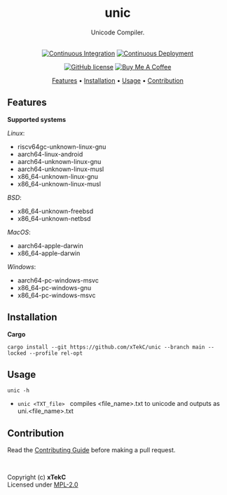 <div align="center">

# unic
Unicode Compiler.

<!-- <a href="https://crates.io/crates/unic/"><img src="https://img.shields.io/crates/v/unic?style=flat&amp;labelColor=032a1a&amp;color=065535&amp;logo=Rust&amp;logoColor=white" alt="Crate Release"></a> -->
<br>
<a href="https://github.com/xTekC/unic/actions?query=workflow%3A%22Continuous+Integration%22"><img src="https://img.shields.io/github/actions/workflow/status/xTekC/unic/ci.yml?branch=main&amp;style=flat&amp;labelColor=032a1a&amp;color=065535&amp;logo=GitHub%20Actions&amp;logoColor=white&amp;label=Build" alt="Continuous Integration"></a>
<a href="https://github.com/xTekC/unic/actions?query=workflow%3A%22Continuous+Deployment%22"><img src="https://img.shields.io/github/actions/workflow/status/xTekC/unic/cd.yml?style=flat&amp;labelColor=032a1a&amp;color=065535&amp;logo=GitHub%20Actions&amp;logoColor=white&amp;label=Release" alt="Continuous Deployment"></a>
<!-- <a href="https://docs.rs/unic/"><img src="https://img.shields.io/docsrs/unic?style=flat&amp;labelColor=032a1a&amp;color=065535&amp;logo=Rust&amp;logoColor=white" alt="Documentation"></a> -->

[![GitHub license](https://img.shields.io/github/license/xTekC/unic.svg?style=flat&labelColor=032a1a&color=065535&logo=GitHub&logoColor=black&label=License)](https://github.com/xTekC/unic/blob/main/LICENSE)
[![Buy Me A Coffee](https://img.shields.io/badge/Buy%20Me%20A-Coffee-orange?style=flat&labelColor=FFFFFF&color=000000&logo=buy-me-a-coffee&logoColor=black)](https://www.buymeacoffee.com/xTekC)

<a href="#features">Features</a> •
<a href="#installation">Installation</a> •
<a href="#usage">Usage</a> •
<a href="#contribution">Contribution</a>
<!-- <a href="#roadmap">Roadmap</a> -->
<!-- <a href="#acknowledgements">Acknowlegements</a> • -->

</div>

## Features

**Supported systems**

_Linux_:
- riscv64gc-unknown-linux-gnu
- aarch64-linux-android
- aarch64-unknown-linux-gnu
- aarch64-unknown-linux-musl
- x86_64-unknown-linux-gnu
- x86_64-unknown-linux-musl

_BSD_:
- x86_64-unknown-freebsd
- x86_64-unknown-netbsd

_MacOS_:
- aarch64-apple-darwin
- x86_64-apple-darwin

_Windows_:
- aarch64-pc-windows-msvc
- x86_64-pc-windows-gnu
- x86_64-pc-windows-msvc

## Installation

**Cargo**

```
cargo install --git https://github.com/xTekC/unic --branch main --locked --profile rel-opt
```

<!-- **Prebuilt Binary**
<br>

(For Android, use Termux: `https://f-droid.org/repo/com.termux_118.apk`)

Unix-Like [Install](https://github.com/xTeKc/unic/blob/main/scripts/install.sh)<br>

```
curl -sSL https://raw.githubusercontent.com/xTeKc/unic/main/scripts/install.sh | sh
```

Unix-Like [Remove](https://github.com/xTeKc/unic/blob/main/scripts/remove.sh)

```
curl -sSL https://raw.githubusercontent.com/xTeKc/unic/main/scripts/remove.sh | sh
``` -->

<!-- - Download the release binary and the corresponding hash file from the [Releases](https://github.com/xTekC/unic/releases) page.

- _Unix-Like Systems:_
   - Verify the integrity of the binary by checking its hash: 
   ```
   sha512sum -c unic-v0.0.0-ARCH.tar.gz.sha512
   ```
   - Extract the binary to ~/ and create a symlink in /usr/local/bin/ for system-wide access: 
   ```
   tar -xzvf unic-v0.0.0-ARCH.tar.gz -C ~/ && sudo ln -s ~/unic/bin/unic /usr/local/bin/unic
   ```

**Android**

- Download Termux:
```
https://f-droid.org/repo/com.termux_118.apk
```

- Within Termux:

   [Install](https://github.com/xTeKc/unic/blob/main/scripts/android_i.sh):
   ```
   curl -sSL https://raw.githubusercontent.com/xTeKc/unic/main/scripts/android_i.sh | bash
   ```

   [Remove](https://github.com/xTeKc/unic/blob/main/scripts/android_rm.sh):
   ```
   curl -sSL https://raw.githubusercontent.com/xTeKc/unic/main/scripts/android_rm.sh | bash
   ``` -->

## Usage

```
unic -h
```

- `unic <TXT_file>` &nbsp; compiles <file_name>.txt to unicode and outputs as uni.<file_name>.txt 

## Contribution
Read the [Contributing Guide](CONTRIBUTING.md) before making a pull request.

<!-- ## Roadmap
A list of planned future developments for the project. -->

<!-- ## Acknowledgements
List of any external libraries, frameworks, or other resources used in the project. -->

<br>

Copyright (c) **xTekC** <br>
Licensed under [MPL-2.0](LICENSE)
